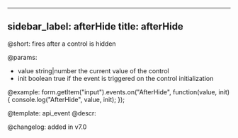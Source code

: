 
---
sidebar_label: afterHide
title: afterHide
---          

@short: fires after a control is hidden
 

@params:
- value     string|number     the current value of the control
- init      boolean     true if the event is triggered on the control initialization


@example:
form.getItem("input").events.on("AfterHide", function(value, init) {
    console.log("AfterHide", value, init);
});


@template: api_event
@descr:

@changelog: added in v7.0
